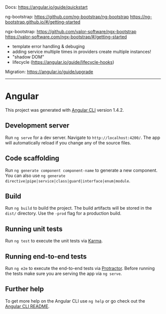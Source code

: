 Docs: https://angular.io/guide/quickstart

ng-bootstrap:
https://github.com/ng-bootstrap/ng-bootstrap
https://ng-bootstrap.github.io/#/getting-started

ngx-bootstrap:
https://github.com/valor-software/ngx-bootstrap
https://valor-software.com/ngx-bootstrap/#/getting-started

- template error handling & debuging
- adding service multiple times in providers create multiple instances!
- "shadow DOM"
- lifecycle (https://angular.io/guide/lifecycle-hooks)

Migration:
https://angular.io/guide/upgrade






------------------------------------------------------------------------------------------------------

# Angular

This project was generated with [Angular CLI](https://github.com/angular/angular-cli) version 1.4.2.

## Development server

Run `ng serve` for a dev server. Navigate to `http://localhost:4200/`. The app will automatically reload if you change any of the source files.

## Code scaffolding

Run `ng generate component component-name` to generate a new component. You can also use `ng generate directive|pipe|service|class|guard|interface|enum|module`.

## Build

Run `ng build` to build the project. The build artifacts will be stored in the `dist/` directory. Use the `-prod` flag for a production build.

## Running unit tests

Run `ng test` to execute the unit tests via [Karma](https://karma-runner.github.io).

## Running end-to-end tests

Run `ng e2e` to execute the end-to-end tests via [Protractor](http://www.protractortest.org/).
Before running the tests make sure you are serving the app via `ng serve`.

## Further help

To get more help on the Angular CLI use `ng help` or go check out the [Angular CLI README](https://github.com/angular/angular-cli/blob/master/README.md).
